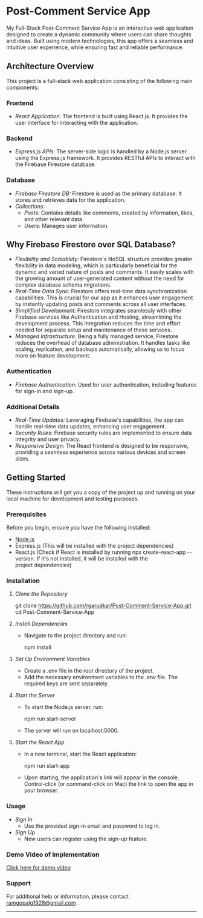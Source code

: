 # Post-Comment Service App

My Full-Stack Post-Comment Service App is an interactive web application designed to create a dynamic community where users can share thoughts and ideas. Built using modern technologies, this app offers a seamless and intuitive user experience, while ensuring fast and reliable performance.

## Architecture Overview

This project is a full-stack web application consisting of the following main components:

### Frontend
- *React Application:* The frontend is built using React.js. It provides the user interface for interacting with the application.

### Backend
- *Express.js APIs:* The server-side logic is handled by a Node.js server using the Express.js framework. It provides RESTful APIs to interact with the Firebase Firestore database.

### Database
- *Firebase Firestore DB:* Firestore is used as the primary database. It stores and retrieves data for the application.
- *Collections:*
  - *Posts:* Contains details like comments, created by information, likes, and other relevant data.
  - *Users:* Manages user information.

## Why Firebase Firestore over SQL Database?

- *Flexibility and Scalability:* Firestore's NoSQL structure provides greater flexibility in data modeling, which is particularly beneficial for the dynamic and varied nature of posts and comments. It easily scales with the growing amount of user-generated content without the need for complex database schema migrations.
- *Real-Time Data Sync:* Firestore offers real-time data synchronization capabilities. This is crucial for our app as it enhances user engagement by instantly updating posts and comments across all user interfaces.
- *Simplified Development:* Firestore integrates seamlessly with other Firebase services like Authentication and Hosting, streamlining the development process. This integration reduces the time and effort needed for separate setup and maintenance of these services.
- *Managed Infrastructure:* Being a fully managed service, Firestore reduces the overhead of database administration. It handles tasks like scaling, replication, and backups automatically, allowing us to focus more on feature development.

### Authentication
- *Firebase Authentication:* Used for user authentication, including features for sign-in and sign-up.

### Additional Details
- *Real-Time Updates:* Leveraging Firebase's capabilities, the app can handle real-time data updates, enhancing user engagement.
- *Security Rules:* Firebase security rules are implemented to ensure data integrity and user privacy.
- *Responsive Design:* The React frontend is designed to be responsive, providing a seamless experience across various devices and screen sizes.

## Getting Started

These instructions will get you a copy of the project up and running on your local machine for development and testing purposes.

### Prerequisites

Before you begin, ensure you have the following installed:
- [Node.js](https://nodejs.org/)
- Express.js (This will be installed with the project dependencies)
- React.js (Check if React is installed by running npx create-react-app --version. If it's not installed, it will be installed with the project dependencies)

### Installation

1. *Clone the Repository*
   
   git clone https://github.com/rgarudkar/Post-Comment-Service-App.git
   cd Post-Comment-Service-App
   

2. *Install Dependencies*
   - Navigate to the project directory and run:
     
     npm install
     

3. *Set Up Environment Variables*
   - Create a .env file in the root directory of the project.
   - Add the necessary environment variables to the .env file. The required keys are sent separately.

4. *Start the Server*
   - To start the Node.js server, run:
     
     npm run start-server
     
   - The server will run on localhost:5000.

5. *Start the React App*
   - In a new terminal, start the React application:
     
     npm run start-app
     
   - Upon starting, the application's link will appear in the console. Control-click (or command-click on Mac) the link to open the app in your browser.

### Usage

- *Sign In*
  - Use the provided sign-in email and password to log in.
- *Sign Up*
  - New users can register using the sign-up feature.

### Demo Video of Implementation 
[Click here for demo video](https://drive.google.com/drive/folders/1sX9vZEP32zJ6i8AV2liFWhDPS4pWk4U3?usp=sharing)


### Support

For additional help or information, please contact ramgopalg1928@gmail.com .

---


